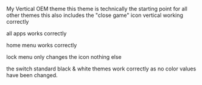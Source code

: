 My Vertical OEM theme
this theme is technically the starting point for all other themes
this also includes the "close game" icon vertical working correctly

all apps works correctly

home menu works correctly

lock menu only changes the icon nothing else

the switch standard black & white themes work correctly as no color values have been changed.
